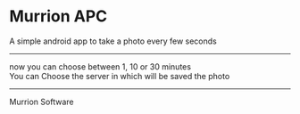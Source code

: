 Murrion APC
==========================

A simple android app to take a photo every few seconds


------------------------------------------------------
now you can choose between 1, 10 or 30 minutes
 <br> 
 You can Choose the server in which will be saved the photo 
 <br>

 -----------------------------------------------------------

 Murrion Software